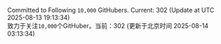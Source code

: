 Committed to Following `10,000` GitHubers. Current: <!-- FOLLOWING_COUNT -->302<!-- FOLLOWING_COUNT --> (Update at UTC <!-- LAST_UPDATED -->2025-08-13 19:13:34<!-- LAST_UPDATED -->)<br>
致力于关注`10,000`个GitHuber。当前：<!-- FOLLOWING_COUNT -->302<!-- FOLLOWING_COUNT --> (更新于北京时间 <!-- LAST_UPDATED_CST -->2025-08-14 03:13:34<!-- LAST_UPDATED_CST -->)
